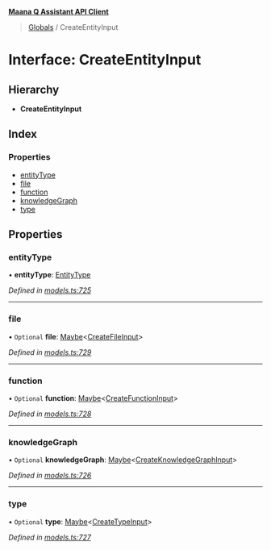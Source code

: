 **[Maana Q Assistant API Client](../README.md)**

> [Globals](../README.md) / CreateEntityInput

# Interface: CreateEntityInput

## Hierarchy

* **CreateEntityInput**

## Index

### Properties

* [entityType](createentityinput.md#entitytype)
* [file](createentityinput.md#file)
* [function](createentityinput.md#function)
* [knowledgeGraph](createentityinput.md#knowledgegraph)
* [type](createentityinput.md#type)

## Properties

### entityType

•  **entityType**: [EntityType](../enums/entitytype.md)

*Defined in [models.ts:725](https://github.com/maana-io/q-assistant-client/blob/1a0616f/src/models.ts#L725)*

___

### file

• `Optional` **file**: [Maybe](../README.md#maybe)\<[CreateFileInput](createfileinput.md)>

*Defined in [models.ts:729](https://github.com/maana-io/q-assistant-client/blob/1a0616f/src/models.ts#L729)*

___

### function

• `Optional` **function**: [Maybe](../README.md#maybe)\<[CreateFunctionInput](createfunctioninput.md)>

*Defined in [models.ts:728](https://github.com/maana-io/q-assistant-client/blob/1a0616f/src/models.ts#L728)*

___

### knowledgeGraph

• `Optional` **knowledgeGraph**: [Maybe](../README.md#maybe)\<[CreateKnowledgeGraphInput](createknowledgegraphinput.md)>

*Defined in [models.ts:726](https://github.com/maana-io/q-assistant-client/blob/1a0616f/src/models.ts#L726)*

___

### type

• `Optional` **type**: [Maybe](../README.md#maybe)\<[CreateTypeInput](createtypeinput.md)>

*Defined in [models.ts:727](https://github.com/maana-io/q-assistant-client/blob/1a0616f/src/models.ts#L727)*
